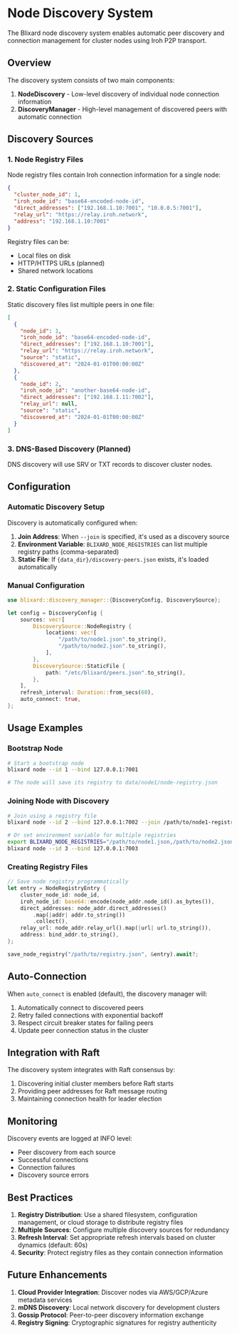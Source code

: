 # Node Discovery System

The Blixard node discovery system enables automatic peer discovery and connection management for cluster nodes using Iroh P2P transport.

## Overview

The discovery system consists of two main components:

1. **NodeDiscovery** - Low-level discovery of individual node connection information
2. **DiscoveryManager** - High-level management of discovered peers with automatic connection

## Discovery Sources

### 1. Node Registry Files

Node registry files contain Iroh connection information for a single node:

```json
{
  "cluster_node_id": 1,
  "iroh_node_id": "base64-encoded-node-id",
  "direct_addresses": ["192.168.1.10:7001", "10.0.0.5:7001"],
  "relay_url": "https://relay.iroh.network",
  "address": "192.168.1.10:7001"
}
```

Registry files can be:
- Local files on disk
- HTTP/HTTPS URLs (planned)
- Shared network locations

### 2. Static Configuration Files

Static discovery files list multiple peers in one file:

```json
[
  {
    "node_id": 1,
    "iroh_node_id": "base64-encoded-node-id",
    "direct_addresses": ["192.168.1.10:7001"],
    "relay_url": "https://relay.iroh.network",
    "source": "static",
    "discovered_at": "2024-01-01T00:00:00Z"
  },
  {
    "node_id": 2,
    "iroh_node_id": "another-base64-node-id",
    "direct_addresses": ["192.168.1.11:7002"],
    "relay_url": null,
    "source": "static",
    "discovered_at": "2024-01-01T00:00:00Z"
  }
]
```

### 3. DNS-Based Discovery (Planned)

DNS discovery will use SRV or TXT records to discover cluster nodes.

## Configuration

### Automatic Discovery Setup

Discovery is automatically configured when:

1. **Join Address**: When `--join` is specified, it's used as a discovery source
2. **Environment Variable**: `BLIXARD_NODE_REGISTRIES` can list multiple registry paths (comma-separated)
3. **Static File**: If `{data_dir}/discovery-peers.json` exists, it's loaded automatically

### Manual Configuration

```rust
use blixard::discovery_manager::{DiscoveryConfig, DiscoverySource};

let config = DiscoveryConfig {
    sources: vec![
        DiscoverySource::NodeRegistry {
            locations: vec![
                "/path/to/node1.json".to_string(),
                "/path/to/node2.json".to_string(),
            ],
        },
        DiscoverySource::StaticFile {
            path: "/etc/blixard/peers.json".to_string(),
        },
    ],
    refresh_interval: Duration::from_secs(60),
    auto_connect: true,
};
```

## Usage Examples

### Bootstrap Node

```bash
# Start a bootstrap node
blixard node --id 1 --bind 127.0.0.1:7001

# The node will save its registry to data/node1/node-registry.json
```

### Joining Node with Discovery

```bash
# Join using a registry file
blixard node --id 2 --bind 127.0.0.1:7002 --join /path/to/node1-registry.json

# Or set environment variable for multiple registries
export BLIXARD_NODE_REGISTRIES="/path/to/node1.json,/path/to/node2.json"
blixard node --id 3 --bind 127.0.0.1:7003
```

### Creating Registry Files

```rust
// Save node registry programmatically
let entry = NodeRegistryEntry {
    cluster_node_id: node_id,
    iroh_node_id: base64::encode(node_addr.node_id().as_bytes()),
    direct_addresses: node_addr.direct_addresses()
        .map(|addr| addr.to_string())
        .collect(),
    relay_url: node_addr.relay_url().map(|url| url.to_string()),
    address: bind_addr.to_string(),
};

save_node_registry("/path/to/registry.json", &entry).await?;
```

## Auto-Connection

When `auto_connect` is enabled (default), the discovery manager will:

1. Automatically connect to discovered peers
2. Retry failed connections with exponential backoff
3. Respect circuit breaker states for failing peers
4. Update peer connection status in the cluster

## Integration with Raft

The discovery system integrates with Raft consensus by:

1. Discovering initial cluster members before Raft starts
2. Providing peer addresses for Raft message routing
3. Maintaining connection health for leader election

## Monitoring

Discovery events are logged at INFO level:
- Peer discovery from each source
- Successful connections
- Connection failures
- Discovery source errors

## Best Practices

1. **Registry Distribution**: Use a shared filesystem, configuration management, or cloud storage to distribute registry files
2. **Multiple Sources**: Configure multiple discovery sources for redundancy
3. **Refresh Interval**: Set appropriate refresh intervals based on cluster dynamics (default: 60s)
4. **Security**: Protect registry files as they contain connection information

## Future Enhancements

1. **Cloud Provider Integration**: Discover nodes via AWS/GCP/Azure metadata services
2. **mDNS Discovery**: Local network discovery for development clusters
3. **Gossip Protocol**: Peer-to-peer discovery information exchange
4. **Registry Signing**: Cryptographic signatures for registry authenticity